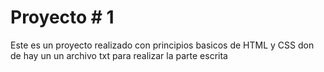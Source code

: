 # Proyecto # 1
Este es un proyecto realizado con principios basicos de HTML y CSS don de hay un un archivo txt para realizar la parte escrita 
